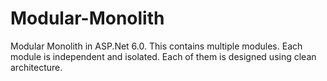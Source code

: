 # Modular-Monolith

Modular Monolith in ASP.Net 6.0. This contains multiple modules. Each module is independent and isolated. Each of them is designed using clean architecture. 

